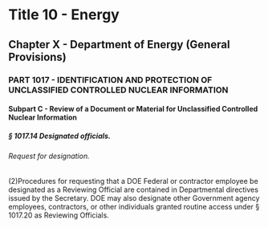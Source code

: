 
# Title 10 - Energy
## Chapter X - Department of Energy (General Provisions)
### PART 1017 - IDENTIFICATION AND PROTECTION OF UNCLASSIFIED CONTROLLED NUCLEAR INFORMATION
#### Subpart C - Review of a Document or Material for Unclassified Controlled Nuclear Information
##### § 1017.14 Designated officials.
###### Request for designation.

(2)Procedures for requesting that a DOE Federal or contractor employee be designated as a Reviewing Official are contained in Departmental directives issued by the Secretary. DOE may also designate other Government agency employees, contractors, or other individuals granted routine access under § 1017.20 as Reviewing Officials.
